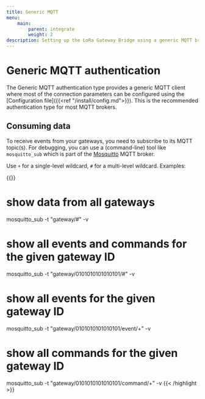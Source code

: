 ```yaml
---
title: Generic MQTT
menu:
    main:
        parent: integrate
        weight: 2
description: Setting up the LoRa Gateway Bridge using a generic MQTT broker.
---
```


# Generic MQTT authentication

The Generic MQTT authentication type provides a generic MQTT client where most
of the connection parameters can be configured using the
[Configuration file]({{<ref "/install/config.md">}}). This is the
recommended authentication type for most MQTT brokers.

## Consuming data

To receive events from your gateways, you need to subscribe to its MQTT topic(s).
For debugging, you can use a (command-line) tool like `mosquitto_sub`
which is part of the [Mosquitto](http://mosquitto.org/) MQTT broker.

Use ``+`` for a single-level wildcard, ``#`` for a multi-level wildcard.
Examples:

{{<highlight bash>}}
# show data from all gateways 
mosquitto_sub -t "gateway/#" -v

# show all events and commands for the given gateway ID
mosquitto_sub -t "gateway/0101010101010101/#" -v

# show all events for the given gateway ID
mosquitto_sub -t "gateway/0101010101010101/event/+" -v

# show all commands for the given gateway ID
mosquitto_sub -t "gateway/0101010101010101/command/+" -v
{{< /highlight >}}
